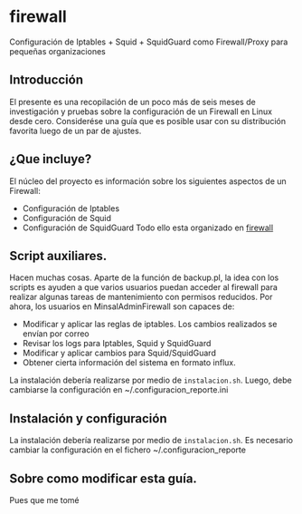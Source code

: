 # firewall

Configuración de Iptables + Squid + SquidGuard como Firewall/Proxy para pequeñas organizaciones

## Introducción
El presente es una recopilación de un poco más de seis meses de investigación y pruebas sobre la configuración de un Firewall en Linux desde cero.
Considerése una guía que es posible usar con su distribución favorita luego de un par de ajustes.

## ¿Que incluye?
El núcleo del proyecto es información sobre los siguientes aspectos de un Firewall:
* Configuración de Iptables
* Configuración de Squid
* Configuración de SquidGuard
Todo ello esta organizado en [firewall](http://vtacius.github.io/firewall/)

## Script auxiliares.
Hacen muchas cosas. Aparte de la función de backup.pl, la idea con los scripts es ayuden a que varios usuarios puedan acceder al firewall para realizar algunas tareas de mantenimiento con permisos reducidos.
Por ahora, los usuarios en MinsalAdminFirewall son capaces de:
* Modificar y aplicar las reglas de iptables. Los cambios realizados se envían por correo
* Revisar los logs para Iptables, Squid y SquidGuard
* Modificar y aplicar cambios para Squid/SquidGuard
* Obtener cierta información del sistema en formato influx. 

La instalación debería realizarse por medio de `instalacion.sh`. Luego, debe cambiarse la configuración en ~/.configuracion_reporte.ini 
## Instalación y configuración
La instalación debería realizarse por medio de `instalacion.sh`. 
Es necesario cambiar la configuración en el fichero ~/.configuracion_reporte

## Sobre como modificar esta guía. 
Pues que me tomé 
